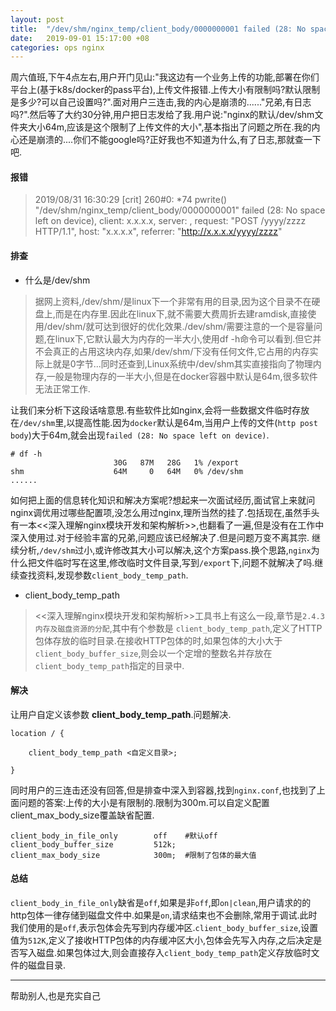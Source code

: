 ```yaml
---
layout: post
title:  "/dev/shm/nginx_temp/client_body/0000000001 failed (28: No space left on device)"
date:   2019-09-01 15:17:00 +08
categories: ops nginx 
---
```


周六值班,下午4点左右,用户开门见山:"我这边有一个业务上传的功能,部署在你们平台上(基于k8s/docker的pass平台),上传文件报错.上传大小有限制吗?默认限制是多少?可以自己设置吗?".面对用户三连击,我的内心是崩溃的......"兄弟,有日志吗?".然后等了大约30分钟,用户把日志发给了我.用户说:"nginx的默认/dev/shm文件夹大小64m,应该是这个限制了上传文件的大小",基本指出了问题之所在.我的内心还是崩溃的....你们不能google吗?正好我也不知道为什么,有了日志,那就查一下吧.

#### 报错

>2019/08/31 16:30:29 [crit] 260#0: *74 pwrite() "/dev/shm/nginx_temp/client_body/0000000001" failed (28: No space left on device), client: x.x.x.x, server: , request: "POST /yyyy/zzzz HTTP/1.1", host: "x.x.x.x", referrer: "http://x.x.x.x/yyyy/zzzz"

#### 排查

- 什么是/dev/shm

> 据网上资料,/dev/shm/是linux下一个非常有用的目录,因为这个目录不在硬盘上,而是在内存里.因此在linux下,就不需要大费周折去建ramdisk,直接使用/dev/shm/就可达到很好的优化效果./dev/shm/需要注意的一个是容量问题,在linux下,它默认最大为内存的一半大小,使用df -h命令可以看到.但它并不会真正的占用这块内存,如果/dev/shm/下没有任何文件,它占用的内存实际上就是0字节...同时还查到,Linux系统中/dev/shm其实直接指向了物理内存,一般是物理内存的一半大小,但是在docker容器中默认是64m,很多软件无法正常工作.

让我们来分析下这段话啥意思.有些软件比如nginx,会将一些数据文件临时存放在`/dev/shm`里,以提高性能.因为`docker`默认是64m,当用户上传的文件(`http post body`)大于64m,就会出现`failed (28: No space left on device)`.

```
# df -h
                       30G   87M   28G   1% /export
shm                    64M     0   64M   0% /dev/shm
......
```


如何把上面的信息转化知识和解决方案呢?想起来一次面试经历,面试官上来就问nginx调优用过哪些配置项,没怎么用过nginx,理所当然的挂了.包括现在,虽然手头有一本<<深入理解nginx模块开发和架构解析>>,也翻看了一遍,但是没有在工作中深入使用过.对于经验丰富的兄弟,问题应该已经解决了.但是问题万变不离其宗.
继续分析,`/dev/shm`过小,或许修改其大小可以解决,这个方案pass.换个思路,`nginx`为什么把文件临时写在这里,修改临时文件目录,写到`/export`下,问题不就解决了吗.继续查找资料,发现参数`client_body_temp_path`.

- client_body_temp_path

><<深入理解nginx模块开发和架构解析>>工具书上有这么一段,章节是`2.4.3 内存及磁盘资源的分配`,其中有个参数是 `client_body_temp_path`,定义了HTTP包体存放的临时目录.在接收HTTP包体的时,如果包体的大小大于`client_body_buffer_size`,则会以一个定增的整数名并存放在`client_body_temp_path`指定的目录中.

#### 解决

让用户自定义该参数 **client_body_temp_path**.问题解决.
```
location / {

	client_body_temp_path <自定义目录>;

}
```

同时用户的三连击还没有回答,但是排查中深入到容器,找到`nginx.conf`,也找到了上面问题的答案:上传的大小是有限制的.限制为300m.可以自定义配置client_max_body_size覆盖缺省配置.

```
client_body_in_file_only        off    #默认off
client_body_buffer_size         512k;
client_max_body_size            300m;  #限制了包体的最大值	
```

#### 总结

`client_body_in_file_only`缺省是`off`,如果是非`off`,即`on|clean`,用户请求的的http包体一律存储到磁盘文件中.如果是`on`,请求结束也不会删除,常用于调试.此时我们使用的是`off`,表示包体会先写到内存缓冲区.`client_body_buffer_size`,设置值为`512K`,定义了接收HTTP包体的内存缓冲区大小,包体会先写入内存,之后决定是否写入磁盘.如果包体过大,则会直接存入`client_body_temp_path`定义存放临时文件的磁盘目录.

---
帮助别人,也是充实自己



